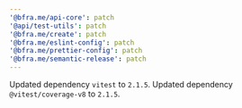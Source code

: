 ```yaml
---
'@bfra.me/api-core': patch
'@api/test-utils': patch
'@bfra.me/create': patch
'@bfra.me/eslint-config': patch
'@bfra.me/prettier-config': patch
'@bfra.me/semantic-release': patch
---
```


Updated dependency `vitest` to `2.1.5`.
Updated dependency `@vitest/coverage-v8` to `2.1.5`.
